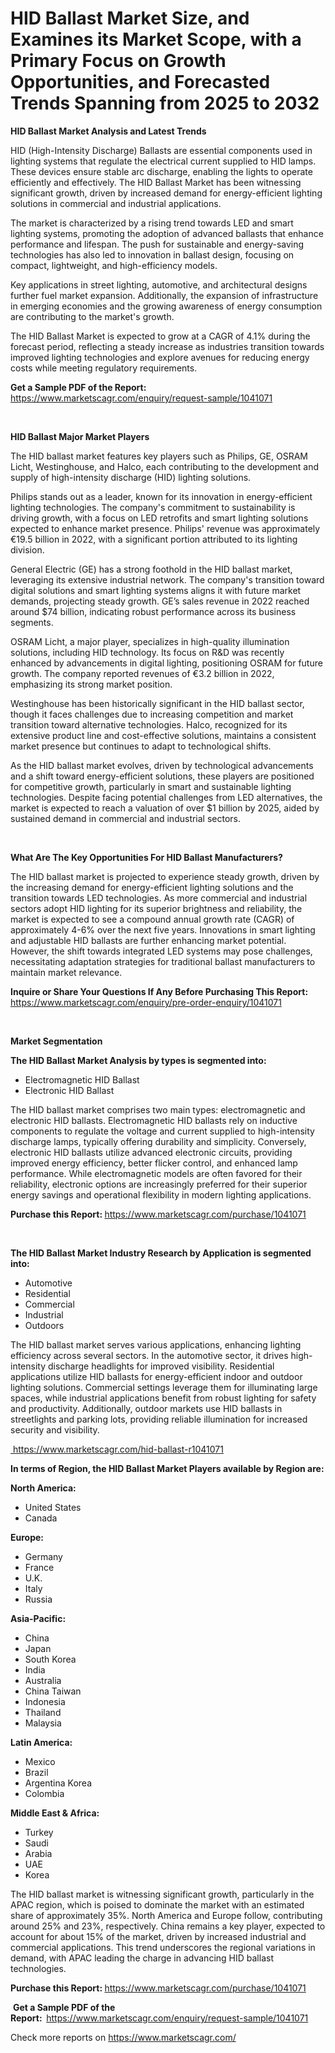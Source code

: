 <p><h1>HID Ballast Market Size, and Examines its Market Scope, with a Primary Focus on Growth Opportunities, and Forecasted Trends Spanning from 2025 to 2032</h1></p><p><strong>HID Ballast Market Analysis and Latest Trends</strong></p>
<p><p>HID (High-Intensity Discharge) Ballasts are essential components used in lighting systems that regulate the electrical current supplied to HID lamps. These devices ensure stable arc discharge, enabling the lights to operate efficiently and effectively. The HID Ballast Market has been witnessing significant growth, driven by increased demand for energy-efficient lighting solutions in commercial and industrial applications. </p><p>The market is characterized by a rising trend towards LED and smart lighting systems, promoting the adoption of advanced ballasts that enhance performance and lifespan. The push for sustainable and energy-saving technologies has also led to innovation in ballast design, focusing on compact, lightweight, and high-efficiency models. </p><p>Key applications in street lighting, automotive, and architectural designs further fuel market expansion. Additionally, the expansion of infrastructure in emerging economies and the growing awareness of energy consumption are contributing to the market's growth. </p><p>The HID Ballast Market is expected to grow at a CAGR of 4.1% during the forecast period, reflecting a steady increase as industries transition towards improved lighting technologies and explore avenues for reducing energy costs while meeting regulatory requirements.</p></p>
<p><strong>Get a Sample PDF of the Report:&nbsp;</strong> <a href="https://www.marketscagr.com/enquiry/request-sample/1041071?utm_campaign=2446&utm_medium=2&utm_source=Github&utm_content=ia&utm_term=20022025&utm_id=hid-ballast">https://www.marketscagr.com/enquiry/request-sample/1041071</a></p>
<p>&nbsp;</p>
<p><strong>HID Ballast Major Market Players</strong></p>
<p><p>The HID ballast market features key players such as Philips, GE, OSRAM Licht, Westinghouse, and Halco, each contributing to the development and supply of high-intensity discharge (HID) lighting solutions. </p><p>Philips stands out as a leader, known for its innovation in energy-efficient lighting technologies. The company's commitment to sustainability is driving growth, with a focus on LED retrofits and smart lighting solutions expected to enhance market presence. Philips' revenue was approximately €19.5 billion in 2022, with a significant portion attributed to its lighting division.</p><p>General Electric (GE) has a strong foothold in the HID ballast market, leveraging its extensive industrial network. The company's transition toward digital solutions and smart lighting systems aligns it with future market demands, projecting steady growth. GE’s sales revenue in 2022 reached around $74 billion, indicating robust performance across its business segments.</p><p>OSRAM Licht, a major player, specializes in high-quality illumination solutions, including HID technology. Its focus on R&D was recently enhanced by advancements in digital lighting, positioning OSRAM for future growth. The company reported revenues of €3.2 billion in 2022, emphasizing its strong market position.</p><p>Westinghouse has been historically significant in the HID ballast sector, though it faces challenges due to increasing competition and market transition toward alternative technologies. Halco, recognized for its extensive product line and cost-effective solutions, maintains a consistent market presence but continues to adapt to technological shifts.</p><p>As the HID ballast market evolves, driven by technological advancements and a shift toward energy-efficient solutions, these players are positioned for competitive growth, particularly in smart and sustainable lighting technologies. Despite facing potential challenges from LED alternatives, the market is expected to reach a valuation of over $1 billion by 2025, aided by sustained demand in commercial and industrial sectors.</p></p>
<p>&nbsp;</p>
<p><strong>What Are The Key Opportunities For HID Ballast Manufacturers?</strong></p>
<p><p>The HID ballast market is projected to experience steady growth, driven by the increasing demand for energy-efficient lighting solutions and the transition towards LED technologies. As more commercial and industrial sectors adopt HID lighting for its superior brightness and reliability, the market is expected to see a compound annual growth rate (CAGR) of approximately 4-6% over the next five years. Innovations in smart lighting and adjustable HID ballasts are further enhancing market potential. However, the shift towards integrated LED systems may pose challenges, necessitating adaptation strategies for traditional ballast manufacturers to maintain market relevance.</p></p>
<p><strong>Inquire or Share Your Questions If Any Before Purchasing This Report:</strong> <a href="https://www.marketscagr.com/enquiry/pre-order-enquiry/1041071?utm_campaign=2446&utm_medium=2&utm_source=Github&utm_content=ia&utm_term=20022025&utm_id=hid-ballast">https://www.marketscagr.com/enquiry/pre-order-enquiry/1041071</a></p>
<p>&nbsp;</p>
<p><strong>Market Segmentation</strong></p>
<p><strong>The HID Ballast Market Analysis by types is segmented into:</strong></p>
<p><ul><li>Electromagnetic HID Ballast</li><li>Electronic HID Ballast</li></ul></p>
<p><p>The HID ballast market comprises two main types: electromagnetic and electronic HID ballasts. Electromagnetic HID ballasts rely on inductive components to regulate the voltage and current supplied to high-intensity discharge lamps, typically offering durability and simplicity. Conversely, electronic HID ballasts utilize advanced electronic circuits, providing improved energy efficiency, better flicker control, and enhanced lamp performance. While electromagnetic models are often favored for their reliability, electronic options are increasingly preferred for their superior energy savings and operational flexibility in modern lighting applications.</p></p>
<p><strong>Purchase this Report:&nbsp;</strong><a href="https://www.marketscagr.com/purchase/1041071?utm_campaign=2446&utm_medium=2&utm_source=Github&utm_content=ia&utm_term=20022025&utm_id=hid-ballast">https://www.marketscagr.com/purchase/1041071</a></p>
<p>&nbsp;</p>
<p><strong>The HID Ballast Market Industry Research by Application is segmented into:</strong></p>
<p><ul><li>Automotive</li><li>Residential</li><li>Commercial</li><li>Industrial</li><li>Outdoors</li></ul></p>
<p><p>The HID ballast market serves various applications, enhancing lighting efficiency across several sectors. In the automotive sector, it drives high-intensity discharge headlights for improved visibility. Residential applications utilize HID ballasts for energy-efficient indoor and outdoor lighting solutions. Commercial settings leverage them for illuminating large spaces, while industrial applications benefit from robust lighting for safety and productivity. Additionally, outdoor markets use HID ballasts in streetlights and parking lots, providing reliable illumination for increased security and visibility.</p></p>
<p><a href="https://www.marketscagr.com/hid-ballast-r1041071?utm_campaign=2446&utm_medium=2&utm_source=Github&utm_content=ia&utm_term=20022025&utm_id=hid-ballast">&nbsp;https://www.marketscagr.com/hid-ballast-r1041071</a></p>
<p><strong>In terms of Region, the HID Ballast Market Players available by Region are:</strong></p>
<p>
    <p> <strong> North America: </strong>
        <ul>
            <li>United States</li>
            <li>Canada</li>
        </ul>
        </p> 
    <p> <strong> Europe: </strong>
        <ul>
            <li>Germany</li>
            <li>France</li>
            <li>U.K.</li>
            <li>Italy</li>
            <li>Russia</li>
        </ul>
        </p> 
    <p> <strong> Asia-Pacific: </strong>
        <ul>
            <li>China</li>
            <li>Japan</li>
            <li>South Korea</li>
            <li>India</li>
            <li>Australia</li>
            <li>China Taiwan</li>
            <li>Indonesia</li>
            <li>Thailand</li>
            <li>Malaysia</li>
        </ul>
        </p> 
    <p> <strong> Latin America: </strong>
        <ul>
            <li>Mexico</li>
            <li>Brazil</li>
            <li>Argentina Korea</li>
            <li>Colombia</li>
        </ul>
        </p> 
    <p> <strong> Middle East & Africa: </strong>
        <ul>
            <li>Turkey</li>
            <li>Saudi</li>
            <li>Arabia</li>
            <li>UAE</li>
            <li>Korea</li>
        </ul>
    </p>
    </p>
<p><p>The HID ballast market is witnessing significant growth, particularly in the APAC region, which is poised to dominate the market with an estimated share of approximately 35%. North America and Europe follow, contributing around 25% and 23%, respectively. China remains a key player, expected to account for about 15% of the market, driven by increased industrial and commercial applications. This trend underscores the regional variations in demand, with APAC leading the charge in advancing HID ballast technologies.</p></p>
<p><strong>Purchase this Report: </strong><a href="https://www.marketscagr.com/purchase/1041071?utm_campaign=2446&utm_medium=2&utm_source=Github&utm_content=ia&utm_term=20022025&utm_id=hid-ballast">https://www.marketscagr.com/purchase/1041071</a></p>
<p>&nbsp;<strong>Get a Sample PDF of the Report:&nbsp;&nbsp;</strong><a href="https://www.marketscagr.com/enquiry/request-sample/1041071?utm_campaign=2446&utm_medium=2&utm_source=Github&utm_content=ia&utm_term=20022025&utm_id=hid-ballast">https://www.marketscagr.com/enquiry/request-sample/1041071</a></p>
<p><strong></strong></p>
<p>Check more reports on <a href="https://www.marketscagr.com/?utm_campaign=2446&utm_medium=2&utm_source=Github&utm_content=ia&utm_term=20022025&utm_id=hid-ballast">https://www.marketscagr.com/</a></p>